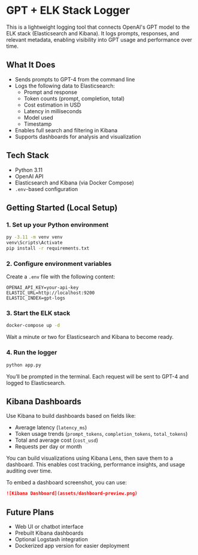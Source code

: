 # GPT + ELK Stack Logger

This is a lightweight logging tool that connects OpenAI's GPT model to the ELK stack (Elasticsearch and Kibana). It logs prompts, responses, and relevant metadata, enabling visibility into GPT usage and performance over time.

## What It Does

- Sends prompts to GPT-4 from the command line
- Logs the following data to Elasticsearch:
  - Prompt and response
  - Token counts (prompt, completion, total)
  - Cost estimation in USD
  - Latency in milliseconds
  - Model used
  - Timestamp
- Enables full search and filtering in Kibana
- Supports dashboards for analysis and visualization

## Tech Stack

- Python 3.11
- OpenAI API
- Elasticsearch and Kibana (via Docker Compose)
- `.env`-based configuration

## Getting Started (Local Setup)

### 1. Set up your Python environment

```bash
py -3.11 -m venv venv
venv\Scripts\Activate
pip install -r requirements.txt
```

### 2. Configure environment variables

Create a `.env` file with the following content:

```
OPENAI_API_KEY=your-api-key
ELASTIC_URL=http://localhost:9200
ELASTIC_INDEX=gpt-logs
```

### 3. Start the ELK stack

```bash
docker-compose up -d
```

Wait a minute or two for Elasticsearch and Kibana to become ready.

### 4. Run the logger

```bash
python app.py
```

You’ll be prompted in the terminal. Each request will be sent to GPT-4 and logged to Elasticsearch.

## Kibana Dashboards

Use Kibana to build dashboards based on fields like:

- Average latency (`latency_ms`)
- Token usage trends (`prompt_tokens`, `completion_tokens`, `total_tokens`)
- Total and average cost (`cost_usd`)
- Requests per day or month

You can build visualizations using Kibana Lens, then save them to a dashboard. This enables cost tracking, performance insights, and usage auditing over time.

To embed a dashboard screenshot, you can use:

```md
![Kibana Dashboard](assets/dashboard-preview.png)
```

## Future Plans

- Web UI or chatbot interface
- Prebuilt Kibana dashboards
- Optional Logstash integration
- Dockerized app version for easier deployment